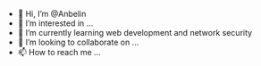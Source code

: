 - 👋 Hi, I’m @Anbelin
- 👀 I’m interested in ...
- 🌱 I’m currently learning web development and network security
- 💞️ I’m looking to collaborate on ...
- 📫 How to reach me ...

<!---
Anbelin/Anbelin is a ✨ special ✨ repository because its `README.md` (this file) appears on your GitHub profile.
You can click the Preview link to take a look at your changes.
--->
